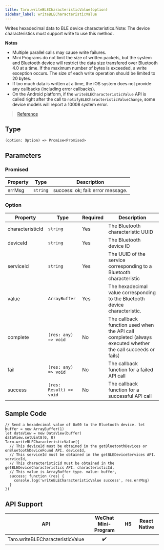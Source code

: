 ```yaml
---
title: Taro.writeBLECharacteristicValue(option)
sidebar_label: writeBLECharacteristicValue
---
```


Writes hexadecimal data to BLE device characteristics.Note: The device characteristics must support write to use this method.

**Notes**
- Multiple parallel calls may cause write failures.
- Mini Programs do not limit the size of written packets, but the system and Bluetooth device will restrict the data size transfered over Bluetooth 4.0 at a time. If the maximum number of bytes is exceeded, a write exception occurs. The size of each write operation should be limited to 20 bytes.
- If too much data is written at a time, the iOS system does not provide any callbacks (including error callbacks).
- On the Android platform, if the `writeBLECharacteristicValue` API is called right after the call to `notifyBLECharacteristicValueChange`, some device models will report a 10008 system error.

> [Reference](https://developers.weixin.qq.com/miniprogram/dev/api/device/bluetooth-ble/wx.writeBLECharacteristicValue.html)

## Type

```tsx
(option: Option) => Promise<Promised>
```

## Parameters

### Promised

<table>
  <thead>
    <tr>
      <th>Property</th>
      <th>Type</th>
      <th>Description</th>
    </tr>
  </thead>
  <tbody>
    <tr>
      <td>errMsg</td>
      <td><code>string</code></td>
      <td>success: ok; fail: error message.</td>
    </tr>
  </tbody>
</table>

### Option

<table>
  <thead>
    <tr>
      <th>Property</th>
      <th>Type</th>
      <th style={{ textAlign: "center"}}>Required</th>
      <th>Description</th>
    </tr>
  </thead>
  <tbody>
    <tr>
      <td>characteristicId</td>
      <td><code>string</code></td>
      <td style={{ textAlign: "center"}}>Yes</td>
      <td>The Bluetooth characteristic UUID</td>
    </tr>
    <tr>
      <td>deviceId</td>
      <td><code>string</code></td>
      <td style={{ textAlign: "center"}}>Yes</td>
      <td>The Bluetooth device ID</td>
    </tr>
    <tr>
      <td>serviceId</td>
      <td><code>string</code></td>
      <td style={{ textAlign: "center"}}>Yes</td>
      <td>The UUID of the service corresponding to a Bluetooth characteristic</td>
    </tr>
    <tr>
      <td>value</td>
      <td><code>ArrayBuffer</code></td>
      <td style={{ textAlign: "center"}}>Yes</td>
      <td>The hexadecimal value corresponding to the Bluetooth device characteristic.</td>
    </tr>
    <tr>
      <td>complete</td>
      <td><code>(res: any) =&gt; void</code></td>
      <td style={{ textAlign: "center"}}>No</td>
      <td>The callback function used when the API call completed (always executed whether the call succeeds or fails)</td>
    </tr>
    <tr>
      <td>fail</td>
      <td><code>(res: any) =&gt; void</code></td>
      <td style={{ textAlign: "center"}}>No</td>
      <td>The callback function for a failed API call</td>
    </tr>
    <tr>
      <td>success</td>
      <td><code>(res: Result) =&gt; void</code></td>
      <td style={{ textAlign: "center"}}>No</td>
      <td>The callback function for a successful API call</td>
    </tr>
  </tbody>
</table>

## Sample Code

```tsx
// Send a hexadecimal value of 0x00 to the Bluetooth device. let buffer = new ArrayBuffer(1)
let dataView = new DataView(buffer)
dataView.setUint8(0, 0)
Taro.writeBLECharacteristicValue({
  // This deviceId must be obtained in the getBluetoothDevices or onBluetoothDeviceFound API. deviceId,
  // This serviceId must be obtained in the getBLEDeviceServices API. serviceId,
  // This characteristicId must be obtained in the getBLEDeviceCharacteristics API. characteristicId,
  // This value is ArrayBuffer type. value: buffer,
  success: function (res) {
    console.log('writeBLECharacteristicValue success', res.errMsg)
  }
})
```

## API Support

|               API                | WeChat Mini-Program | H5 | React Native |
|:--------------------------------:|:-------------------:|:--:|:------------:|
| Taro.writeBLECharacteristicValue |         ✔️          |    |              |

